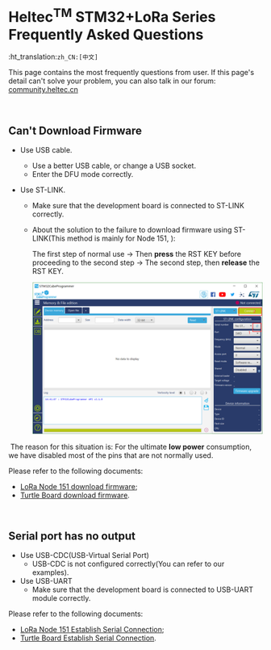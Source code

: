 # Heltec<sup>TM</sup> STM32+LoRa Series Frequently Asked Questions
:ht_translation:`zh_CN:[中文]`

This page contains the most frequently questions from user. If this page's detail can't solve your problem, you can also talk in our forum: [community.heltec.cn](http://community.heltec.cn/)

&nbsp;

## Can't Download Firmware

- Use USB cable.
  - Use a better USB cable, or change a USB socket.
  - Enter the DFU mode correctly.
- Use ST-LINK.
  
  - Make sure that the development board is connected to ST-LINK correctly.
  
  - About the solution to the failure to download firmware using ST-LINK(This method is mainly for Node 151, ):
  
    The first step of normal use -> Then **press** the RST KEY before proceeding to the second step -> The second step, then **release** the RST KEY.
    
    ![](img/frequently_asked_questions/01.png)

​		The reason for this situation is: For the ultimate **low power** consumption, we have disabled 		most of the pins that are not normally used.



Please refer to the following documents:

- [LoRa Node 151 download firmware](https://heltec-automation-docs.readthedocs.io/en/latest/stm32/lora_node_151/download_firmware.html);
-  [Turtle Board download firmware](https://heltec-automation-docs.readthedocs.io/en/latest/stm32/turtle_board/download_firmware.html).

&nbsp;

## Serial port has no output

- Use USB-CDC(USB-Virtual Serial Port)
  - USB-CDC is not configured correctly(You can refer to our examples).
- Use USB-UART
  - Make sure that the development board is connected to USB-UART module correctly.

Please refer to the following documents:

- [LoRa Node 151 Establish Serial Connection](https://heltec-automation-docs.readthedocs.io/en/latest/stm32/lora_node_151/establish_serial_connection.html);
- [Turtle Board Establish Serial Connection](https://heltec-automation-docs.readthedocs.io/en/latest/stm32/turtle_board/establish_serial_connection.html).